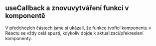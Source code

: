 ## useCallback a znovuvytváření funkcí v komponentě

V předchozích částech jsme si ukázali, že funkce tvořící komponentu v Reactu se vždy celá spustí, kdykoliv dojde k aktualizaci/překreslení komponenty.
